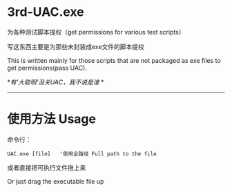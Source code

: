 # 3rd-UAC.exe
为各种测试脚本提权（get permissions for various test scripts）

写这东西主要是为那些未封装成exe文件的脚本提权

This is written mainly for those scripts that are not packaged as exe files to get permissions(pass UAC).

**有'大聪明'没关UAC，我不说是谁* *

---
# 使用方法 Usage

命令行：

    UAC.exe [file]   '使用全路径 Full path to the file

或者直接把可执行文件拖上来

Or just drag the executable file up
